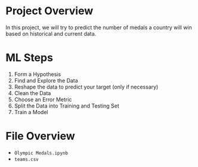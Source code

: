 # Project Overview
In this project, we will try to predict the number of medals a country will win based on historical and current data.

# ML Steps
1. Form a Hypothesis
2. Find and Explore the Data
3. Reshape the data to predict your target (only if necessary)
4. Clean the Data
5. Choose an Error Metric
6. Split the Data into Training and Testing Set
7. Train a Model

# File Overview
- `Olympic Medals.ipynb`
- `teams.csv`

